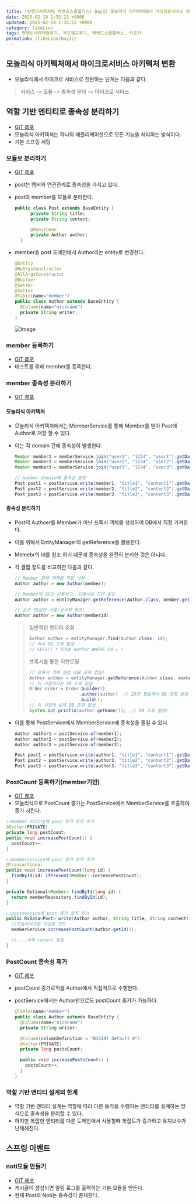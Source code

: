 ```yaml
---
title: (멋쟁이사자처럼_백엔드스쿨플러스) Day32 모놀리식 아키텍처에서 마이크로서비스 아키텍처 변환 
date: 2025-02-19 1:35:23 +0900
updated: 2025-02-19 1:35:23 +0900
category: likeLion
tags: 멋쟁이사자처럼후기, 부트캠프후기, 백엔드스쿨플러스, 카프카
permalink: /likeLion/Day32/
---
```


## 모놀리식 아키텍처에서 마이크로서비스 아키텍처 변환
- 모놀리식에서 마이크로 서비스로 전환하는 단계는 다음과 같다.

 > 서비스 -> 모듈 -> 종속성 분리 -> 마이크로 서비스

## 역할 기반 엔티티로 종속성 분리하기 
- [GIT 레포](https://github.com/kknaks/sb-rdk/commit/1e7d25c)
- 모놀리식 아키텍처는 하나의 애플리케이션으로 모든 기능을 처리하는 방식이다.
- 기본 스프링 세팅


### 모듈로 분리하기
- [GIT 레포](https://github.com/kknaks/sb-rdk/commit/c3e0e20)
- post는 멤버와 연관관계로 종속성을 가지고 있다. 
- post와 member를 모듈로 분리한다.

    ```java
    public class Post extends BaseEntity {
          private String title;
          private String content;
    
          @ManyToOne
          private Author author;
      }
    ```

- member을 post 도메인에서 Author라는 entity로 변경한다.

  ```java
  @Entity
  @NoArgsConstructor
  @AllArgsConstructor
  @Builder
  @Getter
  @Setter
  @Table(name="member")
  public class Author extends BaseEntity {
    @Column(name="nickname")
    private String writer;
  }
  ```

  ![Image](https://github.com/user-attachments/assets/16dee189-e57c-418e-80d7-fb9110187255)

### member 등록하기
- [GIT 레포](https://github.com/kknaks/sb-rdk/commit/2951439)
- 테스트를 위해 member를 등록한다.


### member 종속성 분리하기
- [GIT 레포](https://github.com/kknaks/sb-rdk/commit/46eb4b3)

#### 모놀리식 아키텍처
- 모놀리식 아키텍쳐에서는 MemberService를 통해 Member를 받아 Post에 Author로 저장 할 수 있다.
- 이는 각 domain 간에 종속성이 발생한다.

  ```java
  Member member1 = memberService.join("user1", "1234", "user1").getData();
  Member member2 = memberService.join("user2", "1234", "user2").getData();
  Member member3 = memberService.join("user3", "1234", "user3").getData();
  
  // member domain에 종속성 발생
  Post post1 = postService.write(member1, "title1", "content1").getData();
  Post post2 = postService.write(member2, "title2", "content2").getData();
  Post post3 = postService.write(member3, "title3", "content3").getData();
  ```

#### 종속성 분리하기 
- Post의 Authoer를 Member가 아닌 프록시 객체를 생성하여 DB에서 직접 가져온다. 
- 이를 위해서 EntityManager의 getReference를 활용한다. 
- Memebr의 Id를 참조 하기 때문에 종속성을 완전히 분리한 것은 아니다.
- 각 결합 정도를 비교하면 다음과 같다. 

  ```java
  // Member 전체 객체를 직접 사용
  Author author = new Author(member);
  
  // Member의 ID만 사용하고, 프록시로 지연 로딩
  Author author = entityManager.getReference(Author.class, member.getId());
  
  // 순수 ID값만 사용(궁극적 목표)
  Author author = new Author(memberId);
  ```

  > 일반적인 엔티티 조회 <br>
  > ```java
  > Author author = entityManager.find(Author.class, id);
  > // 즉시 DB 조회 발생
  > // SELECT * FROM author WHERE id = ?
  > ```
  > 프록시를 통한 지연로딩 <br>
  > ```java
  > // 프록시 객체 생성 (DB 조회 없음)
  > Author author = entityManager.getReference(Author.class, member.getId());
  > // 이 시점까지는 DB 조회 없음
  > Order order = Order.builder()
  >                    .author(author)  // ID만 필요해서 DB 조회 발생 안함
  >                    .build();
  > // 이 시점에 실제 DB 조회 발생
  > System.out.println(author.getName());  // DB 조회 발생!
  > ```

- 이를 통해 PostService에서 MemberService에 종속성을 줄일 수 있다.

  ```java
  Author author1 = postService.of(member1);
  Author author2 = postService.of(member2);
  Author author3 = postService.of(member3);
  
  Post post1 = postService.write(author1, "title1", "content1").getData();
  Post post2 = postService.write(author2, "title2", "content2").getData();
  Post post3 = postService.write(author3, "title3", "content3").getData();
  ```

### PostCount 등록하기(member기반)
- [GIT 레포](https://github.com/kknaks/sb-rdk/commit/d2812b1)
- 모놀리식으로 PostCount 증가는 PostService에서 MemberService를 호출하여 증가 시킨다.

```java
//member entity에 post 증가 로직 추가 
@Setter(PRIVATE)
private long postCount;
public void increasePostCount() {
  postCount++;
}

//memberservice에 post 증가 로직 추가
@Transactional
public void increasePostCount(long id) {
  findById(id).ifPresent(Member::increasePostCount);
}

private Optional<Member> findById(long id) {
  return memberRepository.findById(id);
}

//postservice에 post 증가 로직 추가
public RsData<Post> write(Author author, String title, String content) {
  //모놀리식으로 작성한 코드
  memberService.increasePostCount(author.getId());

  //....이후 return 동일
}
```

### PostCount 종속성 제거
- [GIT 레포](https://github.com/kknaks/sb-rdk/commit/5339310)
- postCount 증가로직을 Author에서 직접적으로 수행한다.
- postService에서는 Author만으로도 postCount 증가가 가능하다.

  ```java
  @Table(name="member")
  public class Author extends BaseEntity {
    @Column(name="nickname")
    private String writer;
  
    @Column(columnDefinition = "BIGINT default 0")
    @Setter(PRIVATE)
    private long postsCount;
  
    public void increasePostsCount() {
      postsCount++;
    }
  }
  ```

### 역할 기반 엔티티 설계의 한계
- 역할 기반 엔티티 설계는 역할에 따라 다른 동작을 수행하는 엔티티를 설계하는 방식으로 종속성을 분리할 수 있다.
- 하지만 복잡한 엔티티를 다른 도메인에서 사용할때 복잡도가 증가하고 유지보수가 난해해진다. 

## 스프링 이벤트
### noti모듈 만들기 
- [GIT 레포](https://github.com/kknaks/sb-rdk/commit/f454105)
- 게시글이 생성되면 알림 로그를 출력하는 기본 모듈을 만든다.
- 현재 Post와 Noti는 종속성이 존재한다. 
